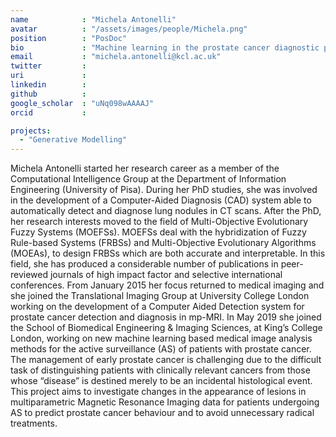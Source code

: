 ```yaml
---
name            : "Michela Antonelli"
avatar          : "/assets/images/people/Michela.png"
position        : "PosDoc"
bio             : "Machine learning in the prostate cancer diagnostic pathway ; Machine learning-based assessment of longitudinal changes on mp-MRI images of the prostate in patients on active surveillance."
email           : "michela.antonelli@kcl.ac.uk"
twitter         :
uri             :
linkedin        :
github          :
google_scholar  : "uNq098wAAAAJ"
orcid           :

projects:
  - "Generative Modelling"
---
```


Michela Antonelli started her research career as a member of the Computational Intelligence Group at the Department of Information Engineering (University of Pisa). During her PhD studies, she was involved in the development of a Computer-Aided Diagnosis (CAD) system able to automatically detect and diagnose lung nodules in CT scans. After the PhD, her research interests moved to the field of Multi-Objective Evolutionary Fuzzy Systems (MOEFSs). MOEFSs deal with the hybridization of Fuzzy Rule-based Systems (FRBSs) and Multi-Objective Evolutionary Algorithms (MOEAs), to design FRBSs which are both accurate and interpretable. In this field, she has produced a considerable number of publications in peer-reviewed journals of high impact factor and selective international conferences. From January 2015 her focus returned to medical imaging and she joined the Translational Imaging Group at University College London working on the development of a Computer Aided Detection system for prostate cancer detection and diagnosis in mp-MRI. In May 2019 she joined the School of Biomedical Engineering & Imaging Sciences, at King’s College London, working on new machine learning based medical image analysis methods for the active surveillance (AS) of patients with prostate cancer. The management of early prostate cancer is challenging due to the difficult task of distinguishing patients with clinically relevant cancers from those whose “disease” is destined merely to be an incidental histological event. This project aims to investigate changes in the appearance of lesions in multiparametric Magnetic Resonance Imaging data for patients undergoing AS to predict prostate cancer behaviour and to avoid unnecessary radical treatments.

